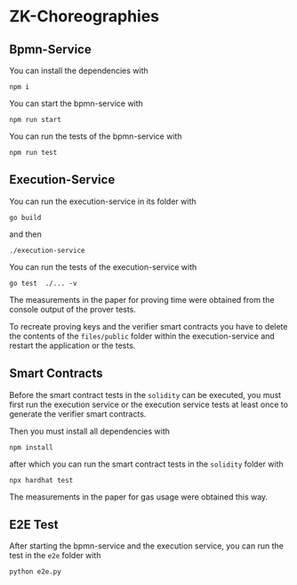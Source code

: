 # ZK-Choreographies

## Bpmn-Service

You can install the dependencies with

```
npm i
```

You can start the bpmn-service with 

```
npm run start
```

You can run the tests of the bpmn-service with 
```
npm run test
```

## Execution-Service

You can run the execution-service in its folder with 
```
go build
```
and then 
```
./execution-service
```

You can run the tests of the execution-service with 
``` 
go test  ./... -v
```
The measurements in the paper for proving time were obtained from the console output of the prover tests.

To recreate proving keys and the verifier smart contracts you have to delete the contents of the `files/public` folder within the execution-service and restart the application or the tests. 

## Smart Contracts

Before the smart contract tests in the `solidity` can be executed, you must first run the execution service or the execution service tests at least once to generate the verifier smart contracts.

Then you must install all dependencies with 
```
npm install
```
after which you can run the smart contract tests in the `solidity` folder with
```
npx hardhat test
```
The measurements in the paper for gas usage were obtained this way. 

## E2E Test 
After starting the bpmn-service and the execution service, you can run the test in the `e2e` folder with 
```
python e2e.py
```
